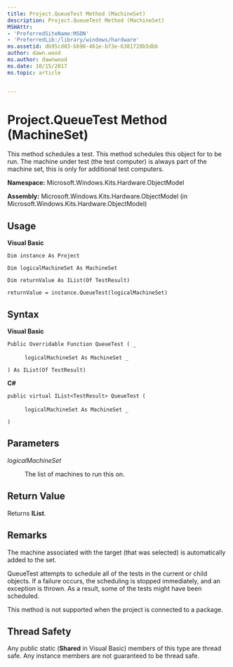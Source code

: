 ```yaml
---
title: Project.QueueTest Method (MachineSet)
description: Project.QueueTest Method (MachineSet)
MSHAttr:
- 'PreferredSiteName:MSDN'
- 'PreferredLib:/library/windows/hardware'
ms.assetid: db95cd03-bb96-461e-b73e-6381728b5dbb
author: dawn.wood
ms.author: dawnwood
ms.date: 10/15/2017
ms.topic: article


---
```


# Project.QueueTest Method (MachineSet)


This method schedules a test. This method schedules this object for to be run. The machine under test (the test computer) is always part of the machine set, this is only for additional test computers.

**Namespace:** Microsoft.Windows.Kits.Hardware.ObjectModel

**Assembly:** Microsoft.Windows.Kits.Hardware.ObjectModel (in Microsoft.Windows.Kits.Hardware.ObjectModel)

## <span id="Usage"></span><span id="usage"></span><span id="USAGE"></span>Usage


**Visual Basic**

`Dim instance As Project`

`Dim logicalMachineSet As MachineSet`

`Dim returnValue As IList(Of TestResult)`

`returnValue = instance.QueueTest(logicalMachineSet)`

## <span id="Syntax"></span><span id="syntax"></span><span id="SYNTAX"></span>Syntax


**Visual Basic**

`Public Overridable Function QueueTest ( _`

          `logicalMachineSet As MachineSet _`

`) As IList(Of TestResult)`

**C#**

`public virtual IList<TestResult> QueueTest (`

          `logicalMachineSet As MachineSet _`

`)`

## <span id="Parameters"></span><span id="parameters"></span><span id="PARAMETERS"></span>Parameters


*logicalMachineSet*

          The list of machines to run this on.

## <span id="Return_Value"></span><span id="return_value"></span><span id="RETURN_VALUE"></span>Return Value


Returns **IList**.

## <span id="Remarks"></span><span id="remarks"></span><span id="REMARKS"></span>Remarks


The machine associated with the target (that was selected) is automatically added to the set.

QueueTest attempts to schedule all of the tests in the current or child objects. If a failure occurs, the scheduling is stopped immediately, and an exception is thrown. As a result, some of the tests might have been scheduled.

This method is not supported when the project is connected to a package.

## <span id="Thread_Safety"></span><span id="thread_safety"></span><span id="THREAD_SAFETY"></span>Thread Safety


Any public static (**Shared** in Visual Basic) members of this type are thread safe. Any instance members are not guaranteed to be thread safe.

 

 






